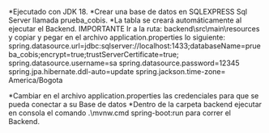 *Ejecutado con JDK 18.
*Crear una base de datos en SQLEXPRESS Sql Server llamada prueba_cobis.
*La tabla se creará automáticamente al ejecutar el Backend.
IMPORTANTE
Ir a la ruta: backend\src\main\resources y copiar y pegar en el archivo application.properties lo siguiente:
spring.datasource.url=jdbc:sqlserver://localhost:1433;databaseName=prueba_cobis;encrypt=true;trustServerCertificate=true;
spring.datasource.username=sa
spring.datasource.password=12345
spring.jpa.hibernate.ddl-auto=update
spring.jackson.time-zone= America/Bogota

*Cambiar en el archivo application.properties las credenciales para que se pueda conectar a su Base de datos
*Dentro de la carpeta backend ejecutar en consola el comando .\mvnw.cmd spring-boot:run para correr el Backend.
